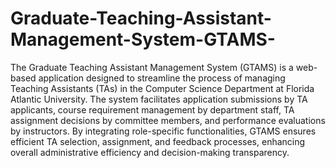 # Graduate-Teaching-Assistant-Management-System-GTAMS-
The Graduate Teaching Assistant Management System (GTAMS) is a web-based application designed to streamline the process of managing Teaching Assistants (TAs) in the Computer Science Department at Florida Atlantic University. The system facilitates application submissions by TA applicants, course requirement management by department staff, TA assignment decisions by committee members, and performance evaluations by instructors. By integrating role-specific functionalities, GTAMS ensures efficient TA selection, assignment, and feedback processes, enhancing overall administrative efficiency and decision-making transparency.
